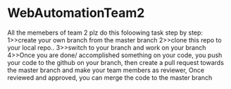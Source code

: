 # WebAutomationTeam2
All the memebers of team 2 plz do this foloowing task step by step:
1>>create your own branch from the master branch
2>>clone this repo to your local repo..
3>>switch to your branch and work on your branch 
4>>Once you are done/ accomplished something on your code, you push your code to the  github on your branch, then create a pull request towards the master branch and make your team members as reviewer, Once reviewed and approved, you can merge the code to the master branch 

